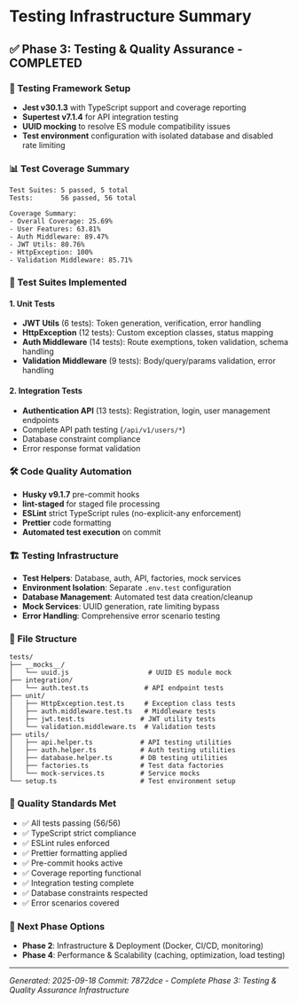 # Testing Infrastructure Summary

## ✅ Phase 3: Testing & Quality Assurance - COMPLETED

### 🧪 Testing Framework Setup

- **Jest v30.1.3** with TypeScript support and coverage reporting
- **Supertest v7.1.4** for API integration testing
- **UUID mocking** to resolve ES module compatibility issues
- **Test environment** configuration with isolated database and disabled rate limiting

### 📊 Test Coverage Summary

```
Test Suites: 5 passed, 5 total
Tests:       56 passed, 56 total

Coverage Summary:
- Overall Coverage: 25.69%
- User Features: 63.81%
- Auth Middleware: 89.47%
- JWT Utils: 80.76%
- HttpException: 100%
- Validation Middleware: 85.71%
```

### 🔬 Test Suites Implemented

#### 1. Unit Tests

- **JWT Utils** (6 tests): Token generation, verification, error handling
- **HttpException** (12 tests): Custom exception classes, status mapping
- **Auth Middleware** (14 tests): Route exemptions, token validation, schema handling
- **Validation Middleware** (9 tests): Body/query/params validation, error handling

#### 2. Integration Tests

- **Authentication API** (13 tests): Registration, login, user management endpoints
- Complete API path testing (`/api/v1/users/*`)
- Database constraint compliance
- Error response format validation

### 🛠️ Code Quality Automation

- **Husky v9.1.7** pre-commit hooks
- **lint-staged** for staged file processing
- **ESLint** strict TypeScript rules (no-explicit-any enforcement)
- **Prettier** code formatting
- **Automated test execution** on commit

### 🏗️ Testing Infrastructure

- **Test Helpers**: Database, auth, API, factories, mock services
- **Environment Isolation**: Separate `.env.test` configuration
- **Database Management**: Automated test data creation/cleanup
- **Mock Services**: UUID generation, rate limiting bypass
- **Error Handling**: Comprehensive error scenario testing

### 📁 File Structure

```
tests/
├── __mocks__/
│   └── uuid.js                    # UUID ES module mock
├── integration/
│   └── auth.test.ts              # API endpoint tests
├── unit/
│   ├── HttpException.test.ts     # Exception class tests
│   ├── auth.middleware.test.ts   # Middleware tests
│   ├── jwt.test.ts              # JWT utility tests
│   └── validation.middleware.ts  # Validation tests
├── utils/
│   ├── api.helper.ts            # API testing utilities
│   ├── auth.helper.ts           # Auth testing utilities
│   ├── database.helper.ts       # DB testing utilities
│   ├── factories.ts             # Test data factories
│   └── mock-services.ts         # Service mocks
└── setup.ts                     # Test environment setup
```

### 🚀 Quality Standards Met

- ✅ All tests passing (56/56)
- ✅ TypeScript strict compliance
- ✅ ESLint rules enforced
- ✅ Prettier formatting applied
- ✅ Pre-commit hooks active
- ✅ Coverage reporting functional
- ✅ Integration testing complete
- ✅ Database constraints respected
- ✅ Error scenarios covered

### 🎯 Next Phase Options

- **Phase 2**: Infrastructure & Deployment (Docker, CI/CD, monitoring)
- **Phase 4**: Performance & Scalability (caching, optimization, load testing)

---

_Generated: 2025-09-18_
_Commit: 7872dce - Complete Phase 3: Testing & Quality Assurance Infrastructure_
